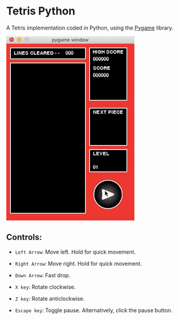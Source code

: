 # Tetris Python

A Tetris implementation coded in Python, using the [Pygame](https://www.pygame.org/news) library.

![Demo](_demos/demo1.gif)

## Controls:

* `Left Arrow`: Move left. Hold for quick movement.

* `Right Arrow`: Move right. Hold for quick movement.

* `Down Arrow`: Fast drop.

* `X key`: Rotate clockwise.

* `Z key`: Rotate anticlockwise.

* `Escape key`: Toggle pause. Alternatively, click the pause button.
